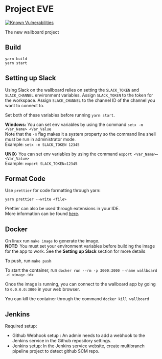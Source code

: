 # Project EVE
[![Known Vulnerabilities](https://snyk.io/test/github/connexta/eve/badge.svg?targetFile=package.json)](https://snyk.io/test/github/connexta/eve?targetFile=package.json)

The new wallboard project

## Build
```
yarn build
yarn start
```

## Setting up Slack
Using Slack on the wallboard relies on setting the ```SLACK_TOKEN``` and ```SLACK_CHANNEL```
environment variables. Assign ```SLACK_TOKEN``` to the token for the workspace. Assign ```SLACK_CHANNEL```
to the channel ID of the channel you want to connect to.
  
Set both of these variables before running ```yarn start```.
  
**Windows:** You can set env variables by using the command ```setx -m <Var_Name> <Var_Value```  
Note that the ```-m``` flag makes it a system property so the command line shell must be run in 
administrator mode.  
Example: ```setx -m SLACK_TOKEN 12345```
  
**UNIX:** You can set env variables by using the command ```export <Var_Name>=<Var_Value>```  
Example: ```export SLACK_TOKEN=12345```

## Format Code
Use `prettier` for code formatting through yarn:  
```
yarn prettier --write <file>
```  
  
Prettier can also be used through extensions in your IDE.   
More information can be found [here](https://prettier.io/).  
  
## Docker
On linux run ```make image``` to generate the image.  
**NOTE:** You must set your environment variables before building the image for the app to work. 
See the **Setting up Slack** section for more details  
  
To push, run ```make push```
  
To start the container, run ```docker run --rm -p 3000:3000 --name wallboard -d <image-id>```  
  
Once the image is running, you can connect to the wallboard app by going to ```0.0.0.0:3000``` in your web browser.
  
You can kill the container through the command ```docker kill wallboard```  

## Jenkins

Required setup:

- Github Webhook setup : An admin needs to add a webhook to the Jenkins service in the Github repository settings.
- Jenkins setup: In the Jenkins service website, create multibranch pipeline project to detect github SCM repo.
